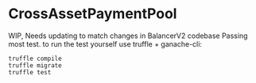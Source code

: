 # CrossAssetPaymentPool

WIP, Needs updating to match changes in BalancerV2 codebase
Passing most test.
to run the test yourself use truffle + ganache-cli:

```ganache-cli --gasLimit=0x1fffffffffffff --allowUnlimitedContractSize -e 1000000000
truffle compile
truffle migrate
truffle test
